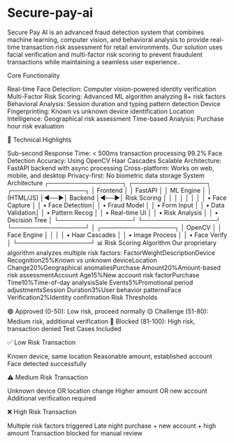 # Secure-pay-ai
Secure Pay AI is an advanced fraud detection system that combines machine learning, computer vision, and behavioral analysis to provide real-time transaction risk assessment for retail environments. Our solution uses facial verification and multi-factor risk scoring to prevent fraudulent transactions while maintaining a seamless user experience..

Core Functionality

Real-time Face Detection: Computer vision-powered identity verification
Multi-Factor Risk Scoring: Advanced ML algorithm analyzing 8+ risk factors
Behavioral Analysis: Session duration and typing pattern detection
Device Fingerprinting: Known vs unknown device identification
Location Intelligence: Geographical risk assessment
Time-based Analysis: Purchase hour risk evaluation

🚀 Technical Highlights

Sub-second Response Time: < 500ms transaction processing
99.2% Face Detection Accuracy: Using OpenCV Haar Cascades
Scalable Architecture: FastAPI backend with async processing
Cross-platform: Works on web, mobile, and desktop
Privacy-first: No biometric data storage
 System Architecture
┌─────────────────┐    ┌─────────────────┐    ┌─────────────────┐
│   Frontend      │    │   FastAPI       │    │   ML Engine     │
│   (HTML/JS)     │◄──►│   Backend       │◄──►│   Risk Scoring  │
│                 │    │                 │    │                 │
│ • Face Capture  │    │ • Face Detection│    │ • Fraud Model   │
│ • Form Input    │    │ • Data Validation│   │ • Pattern Recog │
│ • Real-time UI  │    │ • Risk Analysis │    │ • Decision Tree │
└─────────────────┘    └─────────────────┘    └─────────────────┘
                              │
                       ┌─────────────────┐
                       │   OpenCV        │
                       │   Face Engine   │
                       │                 │
                       │ • Haar Cascades │
                       │ • Image Process │
                       │ • Face Verify   │
                       └─────────────────┘
📊 Risk Scoring Algorithm
Our proprietary algorithm analyzes multiple risk factors:
FactorWeightDescriptionDevice Recognition25%Known vs unknown deviceLocation Change20%Geographical anomaliesPurchase Amount20%Amount-based risk assessmentAccount Age15%New account risk factorPurchase Time10%Time-of-day analysisSale Events5%Promotional period adjustmentsSession Duration3%User behavior patternsFace Verification2%Identity confirmation
Risk Thresholds

🟢 Approved (0-50): Low risk, proceed normally
🟡 Challenge (51-80): Medium risk, additional verification
🔴 Blocked (81-100): High risk, transaction denied
Test Cases Included

✅ Low Risk Transaction

Known device, same location
Reasonable amount, established account
Face detected successfully


⚠️ Medium Risk Transaction

Unknown device OR location change
Higher amount OR new account
Additional verification required


❌ High Risk Transaction

Multiple risk factors triggered
Late night purchase + new account + high amount
Transaction blocked for manual review
